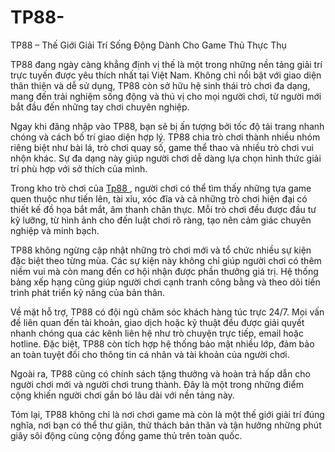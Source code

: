 # TP88-
TP88 – Thế Giới Giải Trí Sống Động Dành Cho Game Thủ Thực Thụ

TP88 đang ngày càng khẳng định vị thế là một trong những nền tảng giải trí trực tuyến được yêu thích nhất tại Việt Nam. Không chỉ nổi bật với giao diện thân thiện và dễ sử dụng, TP88 còn sở hữu hệ sinh thái trò chơi đa dạng, mang đến trải nghiệm sống động và thú vị cho mọi người chơi, từ người mới bắt đầu đến những tay chơi chuyên nghiệp.

Ngay khi đăng nhập vào TP88, bạn sẽ bị ấn tượng bởi tốc độ tải trang nhanh chóng và cách bố trí giao diện hợp lý. TP88 chia trò chơi thành nhiều nhóm riêng biệt như bài lá, trò chơi quay số, game thể thao và nhiều trò chơi vui nhộn khác. Sự đa dạng này giúp người chơi dễ dàng lựa chọn hình thức giải trí phù hợp với sở thích của mình.

Trong kho trò chơi của <a href=https://tp88-online.com> Tp88 </a> , người chơi có thể tìm thấy những tựa game quen thuộc như tiến lên, tài xỉu, xóc đĩa và cả những trò chơi hiện đại có thiết kế đồ họa bắt mắt, âm thanh chân thực. Mỗi trò chơi đều được đầu tư kỹ lưỡng, từ hình ảnh cho đến luật chơi rõ ràng, tạo nên cảm giác chuyên nghiệp và minh bạch.

TP88 không ngừng cập nhật những trò chơi mới và tổ chức nhiều sự kiện đặc biệt theo từng mùa. Các sự kiện này không chỉ giúp người chơi có thêm niềm vui mà còn mang đến cơ hội nhận được phần thưởng giá trị. Hệ thống bảng xếp hạng cũng giúp người chơi cạnh tranh công bằng và theo dõi tiến trình phát triển kỹ năng của bản thân.

Về mặt hỗ trợ, TP88 có đội ngũ chăm sóc khách hàng túc trực 24/7. Mọi vấn đề liên quan đến tài khoản, giao dịch hoặc kỹ thuật đều được giải quyết nhanh chóng qua các kênh liên hệ như trò chuyện trực tiếp, email hoặc hotline. Đặc biệt, TP88 còn tích hợp hệ thống bảo mật nhiều lớp, đảm bảo an toàn tuyệt đối cho thông tin cá nhân và tài khoản của người chơi.

Ngoài ra, TP88 cũng có chính sách tặng thưởng và hoàn trả hấp dẫn cho người chơi mới và người chơi trung thành. Đây là một trong những điểm cộng khiến người chơi gắn bó lâu dài với nền tảng này.

Tóm lại, TP88 không chỉ là nơi chơi game mà còn là một thế giới giải trí đúng nghĩa, nơi bạn có thể thư giãn, thử thách bản thân và tận hưởng những phút giây sôi động cùng cộng đồng game thủ trên toàn quốc.

